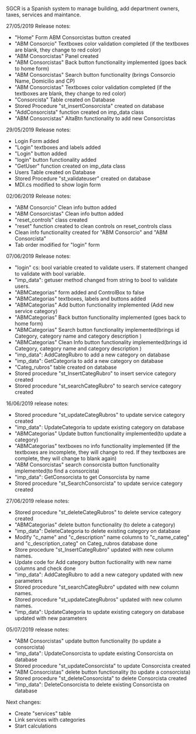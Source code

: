 SGCR is a Spanish system to manage building, add department owners, taxes, services and maintance. 


27/05/2019 Release notes:

- "Home" Form ABM Consorcistas button created
- "ABM Consorcio" Textboxes color validation completed (if the textboxes are blank, they change to red color)
- "ABM Consorcistas" Panel created
- "ABM Consorcistas" Back button functionality implemented (goes back to home form)
- "ABM Consorcistas" Search button functionality (brings Consorcio Name, Domicilio and CP)
- "ABM Consorcistas" Textboxes color validation completed (if the textboxes are blank, they change to red color)
- "Consorcista" Table created on Database
- Stored Procedure "st_insertConsorcista" created on database
- "AddConsorcista" function created on imp_data class
- "ABM Consorcistas" AltaBtn functionality to add new Consorcistas 

29/05/2019 Release notes:

- Login Form added
- "Login" textboxes and labels added
- "Login" button added
- "login" button functionality added
- "GetUser" function created on imp_data class 
- Users Table created on Database
- Stored Procedure "st_validateuser" created on database
- MDI.cs modified to show login form

02/06/2019 Release notes:

- "ABM Consorcio" Clean info button added
- "ABM Consorcistas" Clean info button added
- "reset_controls" class created
- "reset" function created to clean controls on reset_controls class
- Clean info functionality created for "ABM Consorcio" and "ABM Consorcista"
- Tab order modified for "login" form
 
07/06/2019 Release notes:

- "login" cs: bool variable created to validate users. If statement changed to validate with bool variable.
- "imp_data": getuser method changed from string to bool to validate users.
- "ABMCategorias" form added and ControlBox to false
- "ABMCategorias" textboxes, labels and buttons added
- "ABMCategorias" Add button functionality implemented (Add new service category)
- "ABMCategorias" Back button functionality implemented (goes back to home form)
- "ABMCategorias" Search button functionality implemented(brings id Category, category name and category description )
- "ABMCategorias" Clean Info button functionality implemented(brings id Category, category name and category description )
- "imp_data": AddCategRubro to add a new category on database
- "imp_data": GetCategoria to add a new category on database
- "Categ_rubros" table created on database
- Stored procedure "st_InsertCategRubro" to insert service category created
- Stored procedure "st_searchCategRubro" to search service category created

16/06/2019 release notes:

- Stored procedure "st_updateCategRubros" to update service category created
- "imp_data": UpdateCategoria to update existing category on database
- "ABMCategorias" Update button functionality implemented(to update a category)
- "ABMCategorias" textboxes no info functionality implemented (If the textboxes are incomplete, they will change to red. If they textboxes are complete, they will change to blank again)
- "ABM Consorcistas" search consorcista button functionality implemented(to find a consorcista)
- "imp_data": GetConsorcista to get Consorcista by name
- Stored procedure "st_SearchConsorcista" to update service category created

27/06/2019 release notes:

- Stored procedure "st_deleteCategRubros" to delete service category created
- "ABMCategorias" delete button functionality (to delete a category)
- "imp_data": DeleteCategoria to delete existing category on database
- Modify "c_name" and "c_description" name columns to "c_name_categ" and "c_description_categ" on Categ_rubros database done
- Store procedure "st_InsertCategRubro" updated with new column names. 
- Update code for Add category button fuctionality with new name columns and check done
- "imp_data": AddCategRubro to add a new category updated with new parameters
- Stored procedure "st_searchCategRubro" updated with new column names. 
- Stored procedure "st_updateCategRubros" updated with new column names.
- "imp_data": UpdateCategoria to update existing category on database updated with new parameters

05/07/2019 release notes:

- "ABM Consorcistas" update button functionality (to update a consorcista)
- "imp_data": UpdateConsorcista to update existing Consorcista on database
- Stored procedure "st_updateConsorcista" to update Consorcista created
- "ABM Consorcistas" delete button functionality (to update a consorcista)
- Stored procedure "st_deleteConsorcista" to delete Consorcista created
- "imp_data": DeleteConsorcista to delete existing Consorcista on database


Next changes:

- Create "services" table
- Link services with categories
- Start calculations
 
